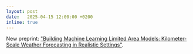 ```yaml
---
layout: post
date:   2025-04-15 12:00:00 +0200
inline: true
---
```

New preprint: ["Building Machine Learning Limited Area Models: Kilometer-Scale Weather Forecasting in Realistic Settings"](https://arxiv.org/abs/2504.09340).

